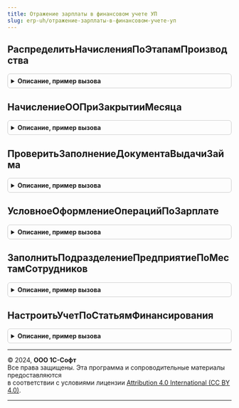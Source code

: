 ```yaml
---
title: Отражение зарплаты в финансовом учете УП
slug: erp-uh/отражение-зарплаты-в-финансовом-учете-уп
---
```



## РаспределитьНачисленияПоЭтапамПроизводства
<details style="margin: 1em 0; padding: 0.5em; border: 1px solid #ccc; border-radius: 6px;">

<summary style="font-weight: bold; cursor: pointer;">Описание, пример вызова</summary>

```bsl

Функция РаспределитьНачисленияПоЭтапамПроизводства(Параметры) Экспорт
```

Пример вызова
```bsl
Результат = ОтражениеЗарплатыВФинансовомУчетеУП.РаспределитьНачисленияПоЭтапамПроизводства(Параметры) 
```
</details>

## НачислениеООПриЗакрытииМесяца
<details style="margin: 1em 0; padding: 0.5em; border: 1px solid #ccc; border-radius: 6px;">

<summary style="font-weight: bold; cursor: pointer;">Описание, пример вызова</summary>

```bsl

// Формирует документ начисления оценочных обязательств по отпускам за период по указанной организации. Вызывается
// при автоматическом выполнении операций закрытия месяца.
//
// Параметры:
//   Организации - СправочникСсылка.Организации - Организация, по которой формируется документ
//   Период - Дата - Период, за который формируется документ.
//
Процедура НачислениеООПриЗакрытииМесяца(Организации, Период) Экспорт
```

Пример вызова
```bsl
ОтражениеЗарплатыВФинансовомУчетеУП.НачислениеООПриЗакрытииМесяца(Организации, Период) 
```
</details>

## ПроверитьЗаполнениеДокументаВыдачиЗайма
<details style="margin: 1em 0; padding: 0.5em; border: 1px solid #ccc; border-radius: 6px;">

<summary style="font-weight: bold; cursor: pointer;">Описание, пример вызова</summary>

```bsl

// Процедура выполняет проверку заполнения расшифровки платежа в документах выдачи займа сотруднику.
//
// Параметры:
//   ДокументОбъект - ДокументОбъект.РасходныйКассовыйОрдер,
//                    ДокументОбъект.ЗаявкаНаРасходованиеДенежныхСредств,
//                    ДокументОбъект.СписаниеБезналичныхДенежныхСредств - проверяемый документ
//   Отказ - Булево - признак отказа от проведения документа.
//
Процедура ПроверитьЗаполнениеДокументаВыдачиЗайма(ДокументОбъект, Отказ) Экспорт
```

Пример вызова
```bsl
ОтражениеЗарплатыВФинансовомУчетеУП.ПроверитьЗаполнениеДокументаВыдачиЗайма(ДокументОбъект, Отказ) 
```
</details>

## УсловноеОформлениеОперацийПоЗарплате
<details style="margin: 1em 0; padding: 0.5em; border: 1px solid #ccc; border-radius: 6px;">

<summary style="font-weight: bold; cursor: pointer;">Описание, пример вызова</summary>

```bsl

// Устанавливает условное оформление операций по зарплате.
//
// Параметры:
//    УсловноеОформление - ЭлементУсловногоОформления - Коллекция элементов условного оформления формы;
//    ПутьКДанным        - Строка - Полное название объекта требующего условного оформления;
//    ЭлементФормы       - ЭлементФормы - элемент формы, в котором отображаются данные.
//
Процедура УсловноеОформлениеОперацийПоЗарплате(УсловноеОформление, ПутьКДанным, ЭлементФормы) Экспорт
```

Пример вызова
```bsl
ОтражениеЗарплатыВФинансовомУчетеУП.УсловноеОформлениеОперацийПоЗарплате(УсловноеОформление, ПутьКДанным, ЭлементФормы) 
```
</details>

## ЗаполнитьПодразделениеПредприятиеПоМестамСотрудников
<details style="margin: 1em 0; padding: 0.5em; border: 1px solid #ccc; border-radius: 6px;">

<summary style="font-weight: bold; cursor: pointer;">Описание, пример вызова</summary>

```bsl

// Добавляет в таблицу резервов отпусков колонку "Подразделение" и заполняет ее по
// кадровым данным сотрудников.
//
// Параметры:
//   ТаблицаРезервов   - ТаблицаЗначений - Таблица значений резервов отпусков;
//   ПериодРегистрации - Дата - Дата, на которую необходимо получить подразделение сотрудника.
//
Процедура ЗаполнитьПодразделениеПредприятиеПоМестамСотрудников(ТаблицаРезервов, ПериодРегистрации) Экспорт
```

Пример вызова
```bsl
ОтражениеЗарплатыВФинансовомУчетеУП.ЗаполнитьПодразделениеПредприятиеПоМестамСотрудников(ТаблицаРезервов, ПериодРегистрации) 
```
</details>

## НастроитьУчетПоСтатьямФинансирования
<details style="margin: 1em 0; padding: 0.5em; border: 1px solid #ccc; border-radius: 6px;">

<summary style="font-weight: bold; cursor: pointer;">Описание, пример вызова</summary>

```bsl

// Отключает учет по статьям финансирования, если используется.
// В ERP учет по статьям финансирования не предусмотрен.
Процедура НастроитьУчетПоСтатьямФинансирования() Экспорт
```

Пример вызова
```bsl
ОтражениеЗарплатыВФинансовомУчетеУП.НастроитьУчетПоСтатьямФинансирования() 
```
</details>

---

© 2024, **ООО 1С-Софт**  
Все права защищены. Эта программа и сопроводительные материалы предоставляются  
в соответствии с условиями лицензии [Attribution 4.0 International (CC BY 4.0)](https://creativecommons.org/licenses/by/4.0/legalcode).

---
